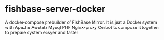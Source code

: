 # fishbase-server-docker
A docker-compose prebuilder of FishBase Mirror.
It is juat a Docker system with Apache Awstats Mysql PHP Nginx-proxy Cerbot
to compose it together to prepare system easyer and faster
